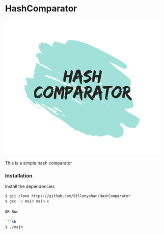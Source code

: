 # HashComparator
 
<p align="center">
  <img src=https://github.com/Billonyohan/HashComparator/blob/main/logo.png />
</p>
This is a simple hash comparator

### Installation

Install the dependencies 

```sh
$ git clone https://github.com/Billonyohan/HashComparator
$ gcc -o main main.c

OR Run 

```sh
$ ./main
```

